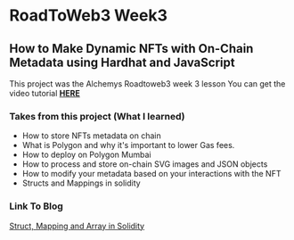 # RoadToWeb3 Week3

## How to Make Dynamic NFTs with On-Chain Metadata using Hardhat and JavaScript

This project was the Alchemys Roadtoweb3 week 3 lesson
You can get the video tutorial [**HERE**](https://youtu.be/8FJvY4zXvPE)  

### Takes from this project (What I learned)

- How to store NFTs metadata on chain
- What is Polygon and why it's important to lower Gas fees.
- How to deploy on Polygon Mumbai
- How to process and store on-chain SVG images and JSON objects
- How to modify your metadata based on your interactions with the NFT
- Structs and Mappings in solidity

### Link To Blog
[Struct, Mapping and Array in Solidity](https://ihuomablog.hashnode.dev/struct-mappings-and-array-in-solidity)
